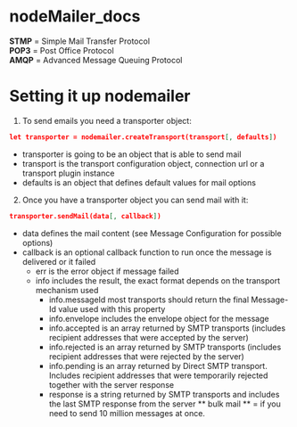 # nodeMailer_docs

**STMP** = Simple Mail Transfer Protocol <br>
**POP3** = Post Office Protocol <br>
**AMQP** = Advanced Message Queuing Protocol <br>
# Setting it up nodemailer <br>

1. To send emails you need a transporter object:
    
```json
let transporter = nodemailer.createTransport(transport[, defaults])
```
* transporter is going to be an object that is able to send mail
* transport is the transport configuration object, connection url or a transport plugin instance
* defaults is an object that defines default values for mail options

2. Once you have a transporter object you can send mail with it:

```json
transporter.sendMail(data[, callback])
```

* data defines the mail content (see Message Configuration for possible options)
* callback is an optional callback function to run once the message is delivered or it failed
     - err is the error object if message failed
     - info includes the result, the exact format depends on the transport mechanism used
          - info.messageId most transports should return the final Message-Id value used with this property
          - info.envelope includes the envelope object for the message
          - info.accepted is an array returned by SMTP transports (includes recipient addresses that were accepted by the server)
          - info.rejected is an array returned by SMTP transports (includes recipient addresses that were rejected by the server)
          - info.pending is an array returned by Direct SMTP transport. Includes recipient addresses that were temporarily rejected together with the server response
          - response is a string returned by SMTP transports and includes the last SMTP response from the server
** bulk mail ** = if you need to send 10 million messages at once.
